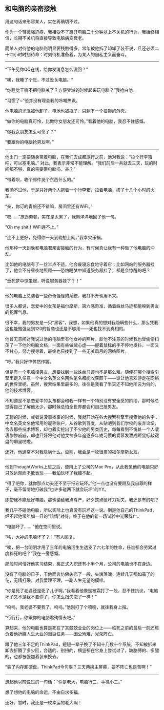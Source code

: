 和电脑的亲密接触
---

用这句话来形容某人，实在再确切不过。

作为一个轻微强迫症，我接受不了离开电脑二十分钟以上不关机的行为。我始终相信，长期不关机将直接导致电脑病变衰老。

而某人对待他的电脑则明显要残酷得多，常年被他拆了卸卸了装不说，且还必须二十四小时时刻待命：时刻待机准备着，为某人的自私主义而奋斗。

------

“下午见你QQ在线，给你发消息怎么没回？”

“噢，我睡了个觉，不过没关电脑。“

“你睡觉干嘛不把电脑关了？方便梦游的时候起来玩电脑？”我抢白他。

“习惯了~”他并没有理会我的冷嘲热讽。

他电脑的光驱被他卸了，电池也被抠了，只剩下一个狼狈的外壳。

“做你的电脑真可怜，比做你女朋友还可怜。”看着他的电脑，我忍不住感慨。

“做我女朋友怎么可怜了？”

“要跟你的电脑抢男友啊。”

------

他出门一定要随身带着电脑，在我们去成都旅行之前，他对我说：“拉个行李箱吧，可以塞电脑。”
对此，我表示非常不能理解。“我们前后一共就去三天，玩的时间都不够，真的需要带电脑吗，亲？”

“带着呗，收个邮件发个东西什么的。”

我拗不过他，于是只好两个人拖着一个行李箱，拉着电脑，挤了十几个小时的火车。

“亲，你订的青旅还不错嘛，房间里还有WiFi。”

“嗯……”旅途劳顿，实在是太累了，我懒洋洋地回了他一句。

“Oh my shit！WiFi连不上。”

“连不上更好，免得你一天到晚想上网。”我幸灾乐祸。

他那种一天到晚和电脑君亲密接触的行为，有时候真让我有一种砸了他电脑的冲动。

比如他的电脑有了一丝半点不适，他会废寝忘食地守着它；比如网站的服务器挂了，他会不分昼夜地照顾——恐怕睡梦中知道服务器挂了，都是会惊醒的吧？

“垂死梦中惊坐起，听说服务器挂了？！”

------

他的电脑上总装着一些奇奇怪怪的系统，我打不开也用不来。

很多人都说，恋爱中的女孩是福尔摩斯，第六感奇准，循着蛛丝马迹都能嗅到男友的犯罪气息。

很不幸，我的男友是一只“黑客”，我想，如果他真的想对我隐瞒些什么，那么凭我这也能勉强达到120的智商也还是不够用——死也找不到真相的。

他曾无意间对我说过他的电脑里有他女神的照片，趁他不注意的时候我也曾偷偷扫荡了一下他的电脑文档，一面有些做贼心虚——握着鼠标的手不停地发抖，一面又不甘心，努力搜寻着，最终也只找到了一些无关风月的网络图片。

“哼。”我只好悻悻然作罢。

但是有一个电脑控男友，想要找到一些蛛丝马迹也不是那么难。随便在哪个搜索引擎里键入任意一个中文名英文名网名笔名都能收获颇丰——谁让他喜欢游走在网络的世界里呢。虽然，搜索结果里最多的，往往是我看了半天还不知他所云为何的，他的技术博客。

不知道是不是恋爱中的女孩都会和我一样有一个特别没有安全感的阶段，那时候总觉得自己了解他太少，那时候总怕全世界都会和自己抢男友。

无聊的时候，或者说没事找事的时候，我就开始在各大搜索引擎里搜索他的名字：中文名英文名他常用的昵称账户，从谷歌到百度，从贴吧到我们学校的废弃论坛，舍去那些技术博客，却也着实挖出了不少他的另类历史，每每看到不悦处一个人凄凄惨惨戚戚，却也只好将他对他女神多年追逐多年成习惯的爱慕发泄成砸鼠标敲键盘的噼里啪啦。

还好，他通常不对我隐瞒什么。否则，我会是一枚很累的福尔摩斯女友。

------

他到ThoughtWorks上班之后，便用上了公司的Mac Pro，从此我见他的电脑只好只敢远观而不敢亵玩——我怕玩坏了我赔不起。

“得了吧你，就你那点功夫还不至于把它玩坏。”他一点也没有要顾及我自尊的样子，毫不留情地打破我“也许多碰两下就会玩坏”的YY。

即使我不能玩好电脑，那也请给我点尊严，好歹这点破坏力功夫，我还是有的吧？

我几乎不碰他电脑，所以实际上也真没有玩坏这一说。倒是他自己的ThinkPad，经不起他常年如一日的“热情”对待，终于在他的新一场试验中光荣阵亡。

“电脑坏了…… ”他在空间里说。

“啥，大神的电脑坏了？！”有人回复。

“唉，把一台明明才用了三年的电脑活生生透支了六七年的性命，任谁都会劳累过度猝死的吧？”我在一旁感慨。

那段时间恰好他实习结束，离正式入职还有小半个月，公司的电脑也不在身边。

没有了电脑的日子，于他而言仿佛失恋了一般，失魂落魄，连续几天都如蔫了的花，无精打采，对我爱理不理，一副人生无望的模样。

“你是死了老婆还是死了儿子啊。”我看着他像是被霜打了一般，忍不住抗议，“电脑坏了又不是我不要你了，你怎么跟失恋了一样！”

“呜呜，我老婆不要我了，呜呜。”他刚打了个喷嚏，就往我身上揩。

“行行行，你跟你的电脑君殉情去吧。”

算起来，他的电脑也算是死在了其兢兢业业的岗位上——临死之前的最后一刻还肩负着他折腾人生大业的艰巨任务——因公殉难，光荣阵亡。

跟了他三年不足的ThinkPad，短短一辈子换了不知十几数十个系统，不知被拆来卸去折腾了多少回，合适的、别扭的，横竖都在它身上尝试过了，缺胳膊的、多腿的，也都被强加着装来换去。

“装了内存卸硬盘，ThinkPad今何辜？三天两换主屏幕，要不阵亡也是苦啊！” 

------

想起他以前说过的一句话：“你是老大，电脑行二，手机小三。”

想了想他的电脑的命运，不由自求多福。

还好，暂时，我还是一枚幸运的老大啊！